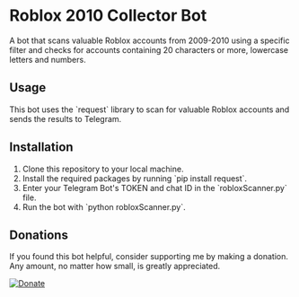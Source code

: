 <h1>Roblox 2010 Collector Bot</h1>
<p>A bot that scans valuable Roblox accounts from 2009-2010 using a specific filter and checks for accounts containing 20 characters or more, lowercase letters and numbers.</p>

<h2>Usage</h2>
<p>This bot uses the `request` library to scan for valuable Roblox accounts and sends the results to Telegram.</p>

<h2>Installation</h2>
<ol>
<li>Clone this repository to your local machine.</li>
<li>Install the required packages by running `pip install request`.</li>
<li>Enter your Telegram Bot's TOKEN and chat ID in the `robloxScanner.py` file.</li>
<li>Run the bot with `python robloxScanner.py`.</li>
</ol>

<h2>Donations</h2>
<p>If you found this bot helpful, consider supporting me by making a donation. Any amount, no matter how small, is greatly appreciated.</p>

<a href="https://www.buymeacoffee.com/yourusername"><img src="https://img.shields.io/badge/Donate-Buy%20Me%20A%20Coffee-yellow.svg" alt="Donate"></a>